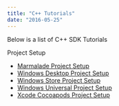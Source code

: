 ```yaml
---
title: "C++ Tutorials"
date: "2016-05-25"
---
```


Below is a list of C++ SDK Tutorials

Project Setup

- [Marmalade Project Setup](/learn/sdk-tutorials/cpp-tutorials/marmalade-project-setup/)
- [Windows Desktop Project Setup](/learn/sdk-tutorials/cpp-tutorials/windows-desktop-project-setup/)
- [Windows Store Project Setup](/learn/windows-store-project-setup/)
- [Windows Universal Project Setup](/learn/sdk-tutorials/cpp-tutorials/windows-universal-project-setup/)
- [Xcode Cocoapods Project Setup](/learn/sdk-tutorials/cpp-tutorials/xcode-cocoapods-project-setup/)

<DocCardList />